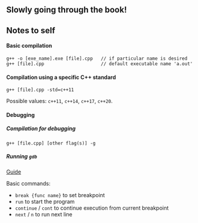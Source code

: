 ## Slowly going through the book!

## Notes to self

#### Basic compilation
```
g++ -o [exe_name].exe [file].cpp   // if particular name is desired
g++ [file].cpp                     // default executable name 'a.out'
```

#### Compilation using a specific C++ standard
```
g++ [file].cpp -std=c++11
```
Possible values: `c++11`, `c++14`, `c++17`, `c++20`.

#### Debugging

##### Compilation for debugging

```
g++ [file.cpp] [other flag(s)] -g
```

##### Running `gdb`

[Guide](https://www.cs.swarthmore.edu/~newhall/unixhelp/howto_gdb.php)

Basic commands:
- `break {func name}` to set breakpoint
- `run` to start the program
- `continue` / `cont` to continue execution from current breakpoint
- `next` / `n` to run next line